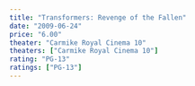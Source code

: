 ```yaml
---
title: "Transformers: Revenge of the Fallen"
date: "2009-06-24"
price: "6.00"
theater: "Carmike Royal Cinema 10"
theaters: ["Carmike Royal Cinema 10"]
rating: "PG-13"
ratings: ["PG-13"]
---
```

